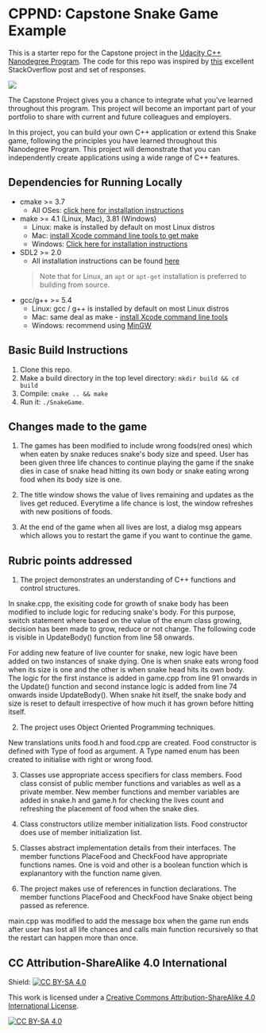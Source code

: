 # CPPND: Capstone Snake Game Example

This is a starter repo for the Capstone project in the [Udacity C++ Nanodegree Program](https://www.udacity.com/course/c-plus-plus-nanodegree--nd213). The code for this repo was inspired by [this](https://codereview.stackexchange.com/questions/212296/snake-game-in-c-with-sdl) excellent StackOverflow post and set of responses.

<img src="snake_game.gif"/>

The Capstone Project gives you a chance to integrate what you've learned throughout this program. This project will become an important part of your portfolio to share with current and future colleagues and employers.

In this project, you can build your own C++ application or extend this Snake game, following the principles you have learned throughout this Nanodegree Program. This project will demonstrate that you can independently create applications using a wide range of C++ features.

## Dependencies for Running Locally
* cmake >= 3.7
  * All OSes: [click here for installation instructions](https://cmake.org/install/)
* make >= 4.1 (Linux, Mac), 3.81 (Windows)
  * Linux: make is installed by default on most Linux distros
  * Mac: [install Xcode command line tools to get make](https://developer.apple.com/xcode/features/)
  * Windows: [Click here for installation instructions](http://gnuwin32.sourceforge.net/packages/make.htm)
* SDL2 >= 2.0
  * All installation instructions can be found [here](https://wiki.libsdl.org/Installation)
  >Note that for Linux, an `apt` or `apt-get` installation is preferred to building from source. 
* gcc/g++ >= 5.4
  * Linux: gcc / g++ is installed by default on most Linux distros
  * Mac: same deal as make - [install Xcode command line tools](https://developer.apple.com/xcode/features/)
  * Windows: recommend using [MinGW](http://www.mingw.org/)

## Basic Build Instructions

1. Clone this repo.
2. Make a build directory in the top level directory: `mkdir build && cd build`
3. Compile: `cmake .. && make`
4. Run it: `./SnakeGame`.


## Changes made to the game

1. The games has been modified to include wrong foods(red ones) which when eaten by snake reduces snake's body size and speed. User has been given three life chances to continue playing the game if the snake dies in case of snake head hitting its own body or snake eating wrong food when its body size is one. 

2. The title window shows the value of lives remaining and updates as the lives get reduced. Everytime a life chance is lost, the window refreshes with new positions of foods. 

3. At the end of the game when all lives are lost, a dialog msg appears which allows you to restart the game if you want to continue the game. 

## Rubric points addressed

1. The project demonstrates an understanding of C++ functions and control structures.

In snake.cpp, the exisiting code for growth of snake body has been modified to include logic for reducing snake's body. For this purpose, switch statement where based on the value of the enum class growing, decision has been made to grow, reduce or not change. The following code is visible in UpdateBody() function from line 58 onwards. 

For adding new feature of live counter for snake, new logic have been added on two instances of snake dying. One is when snake eats wrong food when its size is one and the other is when snake head hits its own body. 
The logic for the first instance is added in game.cpp from line 91 onwards in the Update() function and second instance logic is added from line 74 onwards inside UpdateBody(). When snake hit itself, the snake body and size is reset to default irrespective of how much it has grown before hitting itself.

2. The project uses Object Oriented Programming techniques.

New translations units food.h and food.cpp are created. 
Food constructor is defined with Type of food as argument. A Type named enum has been created to initialise with right or wrong food. 

3. Classes use appropriate access specifiers for class members.
Food class consist of public member functions and variables as well as a private member. 
New member functions and member variables are added in snake.h and game.h for checking the lives count and refreshing the placement of food when the snake dies.

4. Class constructors utilize member initialization lists.
Food constructor does use of member initialization list.

5. Classes abstract implementation details from their interfaces.
The member functions PlaceFood and CheckFood have appropriate functions names. One is void and other is a boolean function which is explanantory with the function name given.

6. The project makes use of references in function declarations.
The member functions PlaceFood and CheckFood have Snake object being passed as reference.

main.cpp was modified to add the message box when the game run ends after user has lost all life chances and calls main function recursively so that the restart can happen more than once.


## CC Attribution-ShareAlike 4.0 International


Shield: [![CC BY-SA 4.0][cc-by-sa-shield]][cc-by-sa]

This work is licensed under a
[Creative Commons Attribution-ShareAlike 4.0 International License][cc-by-sa].

[![CC BY-SA 4.0][cc-by-sa-image]][cc-by-sa]

[cc-by-sa]: http://creativecommons.org/licenses/by-sa/4.0/
[cc-by-sa-image]: https://licensebuttons.net/l/by-sa/4.0/88x31.png
[cc-by-sa-shield]: https://img.shields.io/badge/License-CC%20BY--SA%204.0-lightgrey.svg
